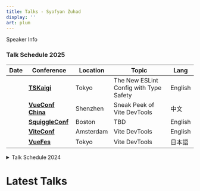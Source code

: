 ```yaml
---
title: Talks - Syofyan Zuhad
display: ''
art: plum
---
```


<SubNav />

<div pt-5 />

<div slide-enter>
  <div i-ri:presentation-line mr-1 />
  <RouterLink to="/giving-talks" op50>Speaker Info</RouterLink>
</div>

<div pt-5 />

### Talk Schedule 2025

| Date                          | Conference                                         | Location  | Topic                                  | Lang    |
| ----------------------------- | -------------------------------------------------- | --------- | -------------------------------------- | ------- |
| <TalkDate date="2025-05-23"/> | [**TSKaigi**](https://2025.tskaigi.org/)           | Tokyo     | The New ESLint Config with Type Safety | English |
| <TalkDate date="2025-07-12"/> | [**VueConf China**](https://vueconf.cn/)           | Shenzhen  | Sneak Peek of Vite DevTools            | 中文    |
| <TalkDate date="2025-09-18"/> | [**SquiggleConf**](https://2025.squiggleconf.com/) | Boston    | TBD                                    | English |
| <TalkDate date="2025-10-09"/> | [**ViteConf**](https://viteconf.amsterdam/)        | Amsterdam | Vite DevTools                          | English |
| <TalkDate date="2025-10-25"/> | [**VueFes**](https://vuefes.jp/2025/)              | Tokyo     | Vite DevTools                          | 日本語  |

<div pt-5 />

<details>
<summary><span text-lg>Talk Schedule 2024</span></summary>

| Date                          | Conference                                                                                           | Location             | Topic                                                               |
| ----------------------------- | ---------------------------------------------------------------------------------------------------- | -------------------- | ------------------------------------------------------------------- |
| <TalkDate date="2024-02-27"/> | [**The Vue-niverse meetup**](https://www.meetup.com/nl-NL/coven-of-wisdom-utrecht/events/298711260/) | Utrecht, Netherlands | The Progressive Path                                                |
| <TalkDate date="2024-02-29"/> | [**Vue Amsterdam**](https://vuejs.amsterdam/)                                                        | Amsterdam            | [The Progressive Path](/posts/roads-to-oss-progressive-vueams-2024) |
| <TalkDate date="2024-03-01"/> | [**Devworld**](https://devworldconference.com/)                                                      | Amsterdam            | Panel Discussions                                                   |
| <TalkDate date="2024-03-22"/> | [**React Paris**](https://react.paris/)                                                              | Paris                | The Set Theory                                                      |
| <TalkDate date="2024-04-03"/> | [**Vue.js Paris**](https://www.meetup.com/fr-FR/vuejs-paris/)                                        | Paris                | Panel Discussions                                                   |
| <TalkDate date="2024-06-01"/> | [**Frontend Nation**](https://frontendnation.com/)                                                   | Online               | The Progressive Path                                                |
| <TalkDate date="2024-06-08"/> | [**CityJS Athens**](https://greece.cityjsconf.org/)                                                  | Athens               | ESLint One for All Made Easy                                        |
| <TalkDate date="2024-06-13"/> | [**JS Nation**](https://jsnation.com/)                                                               | Amsterdam            | ESLint One for All Made Easy                                        |
| <TalkDate date="2024-06-14"/> | [**React Summit**](https://reactsummit.com/)                                                         | Amsterdam            | The Set Theory                                                      |
| <TalkDate date="2024-07-06"/> | [**VueConf Shenzhen**](https://vue.w3ctech.com/)                                                     | Shenzhen             | Yak Shaving                                                         |
| <TalkDate date="2024-10-03"/> | [**ViteConf**](https://viteconf.org/)                                                                | Online               | The Progressive Path                                                |
| <TalkDate date="2024-10-19"/> | [**Vue Fes Japan**](https://vuefes.jp/)                                                              | Tokyo                | Yak Shaving                                                         |
| <TalkDate date="2024-11-12"/> | [**Nuxt Nation**](https://nuxtnation.com/)                                                           | Online               | Journey to Nuxt Icon                                                |
| <TalkDate date="2024-12-07"/> | [**FEDAY**](https://fequan.com/2024/)                                                                | Xiamen               | ESLint One for All Made Easy                                        |
| <TalkDate date="2024-12-13"/> | [**React Day Berlin**](https://reactday.berlin/)                                                     | Berlin (Remote)      | ESLint One for All Made Easy                                        |
| <TalkDate date="2024-12-27"/> | [**WebConf Taiwan**](https://webconf.tw/)                                                            | Taipei               | ESLint One for All Made Easy                                        |

</details>

<h1 important="mb--4 mt-15">Latest Talks</h1>

<ListTalks />
